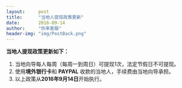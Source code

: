 ```yaml
---
layout:     post
title:      "当地人提现政策更新"
date:       2016-09-14
author:     "你来客服"
header-img: "img/PostBack.png"
---
```


**当地人提现政策更新如下：**

1. 当地向导每人每周（每周一到周日）可提现1次，法定节假日不可提现。
2. 使用**境外银行卡**和 **PAYPAL** 收款的当地人，手续费由当地向导承担。
3. 以上政策从**2016年9月14日**开始执行。